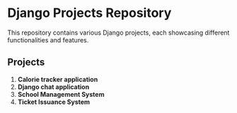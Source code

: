 # Django Projects Repository

This repository contains various Django projects, each showcasing different functionalities and features.


## Projects

1. **Calorie tracker application**
2. **Django chat application**
3. **School Management System**
4. **Ticket Issuance System**
